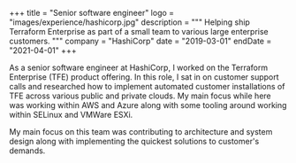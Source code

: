 +++
title = "Senior software engineer"
logo = "images/experience/hashicorp.jpg"
description = """
Helping ship Terraform Enterprise as part of a small team to various large
enterprise customers.
"""
company = "HashiCorp"
date = "2019-03-01"
endDate = "2021-04-01"
+++

As a senior software engineer at HashiCorp, I worked on the Terraform Enterprise
(TFE) product offering. In this role, I sat in on customer support calls and
researched how to implement automated customer installations of TFE across
various public and private clouds. My main focus while here was working within
AWS and Azure along with some tooling around working within SELinux and VMWare
ESXi.

My main focus on this team was contributing to architecture and system design
along with implementing the quickest solutions to customer's demands.
